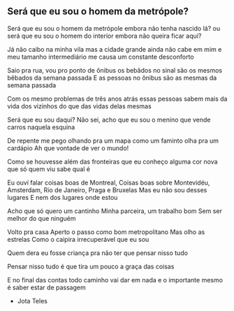 ## Será que eu sou o homem da metrópole?

Será que eu sou o homem da metrópole
embora não tenha nascido lá?
ou será que eu sou o homem do interior
embora não queira ficar aqui?

Já não caibo na minha vila
mas a cidade grande ainda não cabe em mim
e meu tamanho intermediário
me causa um constante desconforto

Saio pra rua, vou pro ponto de ônibus
os bebâdos no sinal
são os mesmos bêbados da semana passada
E as pessoas no ônibus são as mesmas
da semana passada

Com os mesmo problemas
de três anos atrás
essas pessoas sabem mais da vida
dos vizinhos do que das vidas
delas mesmas

Será que eu sou daqui?
Não sei, acho que eu sou o menino
que vende carros naquela esquina

De repente me pego olhando pra um mapa
como um faminto olha pra um cardápio
Ah que vontade de ver o mundo!

Como se houvesse além das fronteiras
que eu conheço
alguma cor nova que só quem viu
sabe qual é

Eu ouví falar coisas boas de Montreal,
Coisas boas sobre Montevidéu, Amsterdam,
Rio de Janeiro, Praga e Bruxelas
Mas eu não sou desses lugares
E nem dos lugares onde estou

Acho que só quero um cantinho
Minha parceira, um trabalho bom
Sem ser melhor do que ninguém

Volto pra casa
Aperto o passo como bom metropolitano
Mas olho as estrelas
Como o caipira irrecuperável que eu sou

Quem dera eu fosse criança
pra não ter que pensar nisso tudo

Pensar nisso tudo é
que tira um pouco
a graça das coisas

E no final das contas
todo caminho vai dar em nada
e o importante mesmo
é saber estar de passagem

- Jota Teles